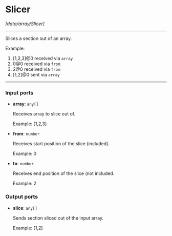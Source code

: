 # Slicer

_[data/array/Slicer]_

---

Slices a section out of an array.  
  
Example:   
1. [1,2,3]@0 received via `array`  
2. 0@0 received via `from`  
3. 2@0 received via `from`  
4. [1,2]@0 sent via `array`  

---

### Input ports

* __array__: ` any[] `

    Receives array to slice out of.
    
    Example:
    [1,2,3]


* __from__: ` number `

    Receives start position of the slice (included).
    
    Example:
    0


* __to__: ` number `

    Receives end position of the slice (not included.
    
    Example:
    2

### Output ports

* __slice__: ` any[] `

    Sends section sliced out of the input array.
    
    Example:
    [1,2]

